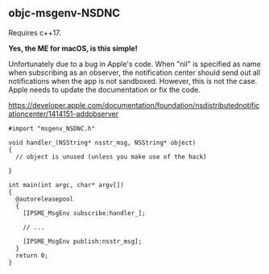 ## objc-msgenv-NSDNC
Requires c++17.

**Yes, the ME for macOS, is this simple!**

Unfortunately due to a bug in Apple's code. When "nil" is specified as name when subscribing as an observer, the notification center should send out all notifications when the app is not sandboxed. However, this is not the case.  Apple needs to update the documentation or fix the code.

https://developer.apple.com/documentation/foundation/nsdistributednotificationcenter/1414151-addobserver

```
#import "msgenv_NSDNC.h"

void handler_(NSString* nsstr_msg, NSString* object)
{
  // object is unused (unless you make use of the hack)
  
}

int main(int argc, char* argv[])
{
  @autoreleasepool
  {
    [IPSME_MsgEnv subscribe:handler_];

    // ...
    
    [IPSME_MsgEnv publish:nsstr_msg];
  }
  return 0;
}
```
